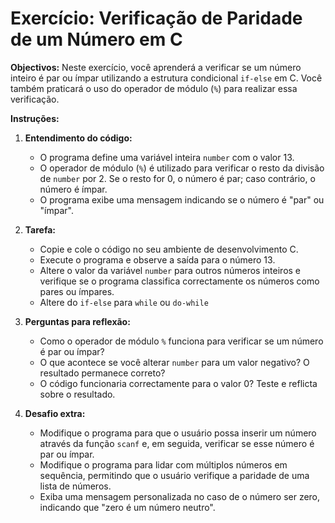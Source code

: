 # Exercício: Verificação de Paridade de um Número em C

**Objectivos:** Neste exercício, você aprenderá a verificar se um número inteiro é par ou ímpar utilizando a estrutura condicional `if-else` em C. Você também praticará o uso do operador de módulo (`%`) para realizar essa verificação.

**Instruções:**

1. **Entendimento do código:**
   
   - O programa define uma variável inteira `number` com o valor 13.
   - O operador de módulo (`%`) é utilizado para verificar o resto da divisão de `number` por 2. Se o resto for 0, o número é par; caso contrário, o número é ímpar.
   - O programa exibe uma mensagem indicando se o número é "par" ou "ímpar".

2. **Tarefa:**
   
   - Copie e cole o código no seu ambiente de desenvolvimento C.
   - Execute o programa e observe a saída para o número 13.
   - Altere o valor da variável `number` para outros números inteiros e verifique se o programa classifica correctamente os números como pares ou ímpares.
   - Altere do `if-else` para `while` ou `do-while`

3. **Perguntas para reflexão:**
   
   - Como o operador de módulo `%` funciona para verificar se um número é par ou ímpar?
   - O que acontece se você alterar `number` para um valor negativo? O resultado permanece correto?
   - O código funcionaria correctamente para o valor 0? Teste e reflicta sobre o resultado.

4. **Desafio extra:**
   
   - Modifique o programa para que o usuário possa inserir um número através da função `scanf` e, em seguida, verificar se esse número é par ou ímpar.
   - Modifique o programa para lidar com múltiplos números em sequência, permitindo que o usuário verifique a paridade de uma lista de números.
   - Exiba uma mensagem personalizada no caso de o número ser zero, indicando que "zero é um número neutro".
